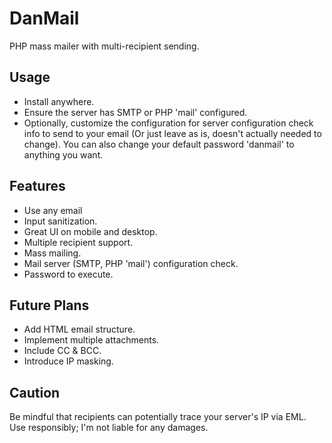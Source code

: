 # DanMail
PHP mass mailer with multi-recipient sending.

## Usage
- Install anywhere.
- Ensure the server has SMTP or PHP 'mail' configured.
- Optionally, customize the configuration for server configuration check info to send to your email (Or just leave as is, doesn't actually needed to change). You can also change your default password 'danmail' to anything you want.

## Features
- Use any email
- Input sanitization.
- Great UI on mobile and desktop.
- Multiple recipient support.
- Mass mailing.
- Mail server (SMTP, PHP 'mail') configuration check.
- Password to execute.

## Future Plans
- Add HTML email structure.
- Implement multiple attachments.
- Include CC & BCC.
- Introduce IP masking.

## Caution
Be mindful that recipients can potentially trace your server's IP via EML. Use responsibly; I'm not liable for any damages.
